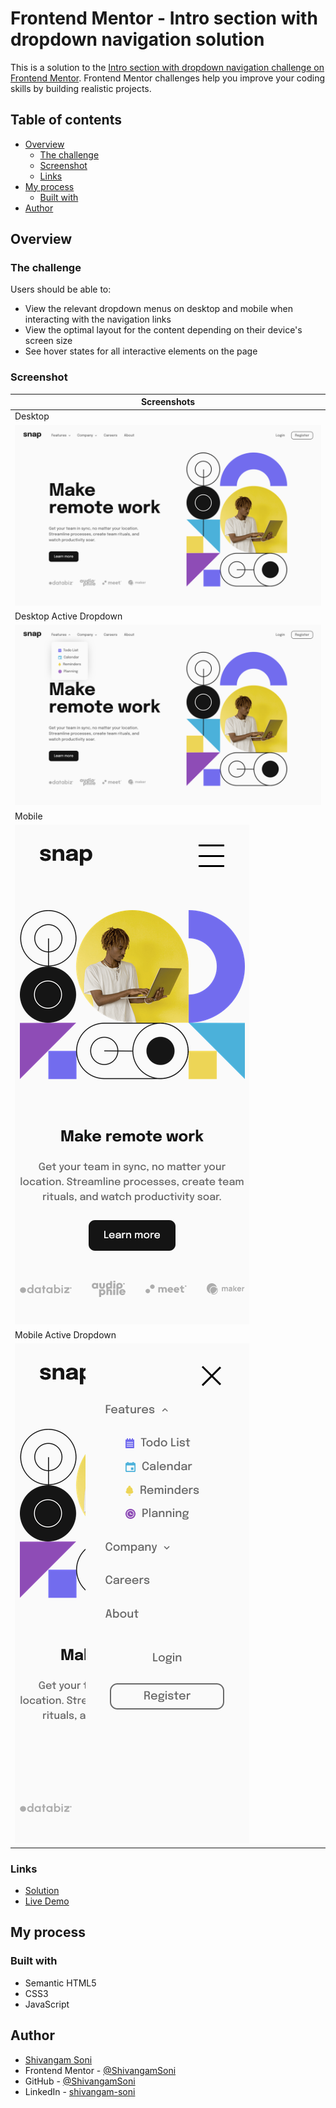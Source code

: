 # Frontend Mentor - Intro section with dropdown navigation solution

This is a solution to the
[Intro section with dropdown navigation challenge on Frontend Mentor](https://www.frontendmentor.io/challenges/intro-section-with-dropdown-navigation-ryaPetHE5).
Frontend Mentor challenges help you improve your coding skills by building
realistic projects.

## Table of contents

- [Overview](#overview)
  - [The challenge](#the-challenge)
  - [Screenshot](#screenshot)
  - [Links](#links)
- [My process](#my-process)
  - [Built with](#built-with)
- [Author](#author)

## Overview

### The challenge

Users should be able to:

- View the relevant dropdown menus on desktop and mobile when interacting with
  the navigation links
- View the optimal layout for the content depending on their device's screen
  size
- See hover states for all interactive elements on the page

### Screenshot

| Screenshots                             |
| --------------------------------------- |
| Desktop                                 |
| ![](./screenshots/Desktop.png)          |
| Desktop Active Dropdown                 |
| ![](./screenshots/Desktop_Dropdown.png) |
| Mobile                                  |
| ![](./screenshots/Mobile.png)           |
| Mobile Active Dropdown                  |
| ![](./screenshots/Mobile_Dropdown.png)  |

### Links

- [Solution](https://github.com/ShivangamSoni/FrontEndMentor/tree/main/Intro-Section-With-Dropdown-Navigation)
- [Live Demo](https://ShivangamSoni.github.io/FrontEndMentor/Intro-Section-With-Dropdown-Navigation)

## My process

### Built with

- Semantic HTML5
- CSS3
- JavaScript

## Author

- [Shivangam Soni](https://shivangam-soni.vercel.app/)
- Frontend Mentor -
  [@ShivangamSoni](https://www.frontendmentor.io/profile/ShivangamSoni)
- GitHub - [@ShivangamSoni](https://github.com/ShivangamSoni)
- LinkedIn - [shivangam-soni](https://www.linkedin.com/in/shivangam-soni/)

